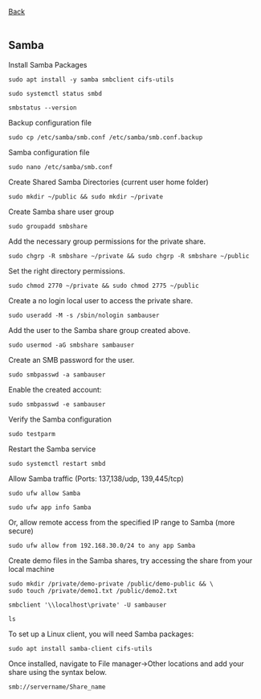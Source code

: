 
<a href="https://github.com/vdarkobar/Samba/tree/main?tab=readme-ov-file#samba">Back</a>
<br><br>

## Samba  
  

Install Samba Packages
```
sudo apt install -y samba smbclient cifs-utils
```
```
sudo systemctl status smbd
```
```
smbstatus --version
```

Backup configuration file
```
sudo cp /etc/samba/smb.conf /etc/samba/smb.conf.backup
```

Samba configuration file
```
sudo nano /etc/samba/smb.conf
```

Create Shared Samba Directories (current user home folder)
```
sudo mkdir ~/public && sudo mkdir ~/private
```

Create Samba share user group
```
sudo groupadd smbshare
```

Add the necessary group permissions for the private share.
```
sudo chgrp -R smbshare ~/private && sudo chgrp -R smbshare ~/public
```

Set the right directory permissions.
```
sudo chmod 2770 ~/private && sudo chmod 2775 ~/public
```

Create a no login local user to access the private share.
```
sudo useradd -M -s /sbin/nologin sambauser
```

Add the user to the Samba share group created above.
```
sudo usermod -aG smbshare sambauser
```

Create an SMB password for the user.
```
sudo smbpasswd -a sambauser
```

Enable the created account:
```
sudo smbpasswd -e sambauser
```

Verify the Samba configuration
```
sudo testparm
```

Restart the Samba service
```
sudo systemctl restart smbd
```

Allow Samba traffic (Ports: 137,138/udp, 139,445/tcp)
```
sudo ufw allow Samba
```
```
sudo ufw app info Samba
```

Or, allow remote access from the specified IP range to Samba (more secure)
```
sudo ufw allow from 192.168.30.0/24 to any app Samba
```

Create demo files in the Samba shares, try accessing the share from your local machine
```
sudo mkdir /private/demo-private /public/demo-public && \
sudo touch /private/demo1.txt /public/demo2.txt
```
```
smbclient '\\localhost\private' -U sambauser
```
```
ls
```

To set up a Linux client, you will need Samba packages:
```
sudo apt install samba-client cifs-utils
```

Once installed, navigate to File manager->Other locations and add your share using the syntax below.
```
smb://servername/Share_name
```
